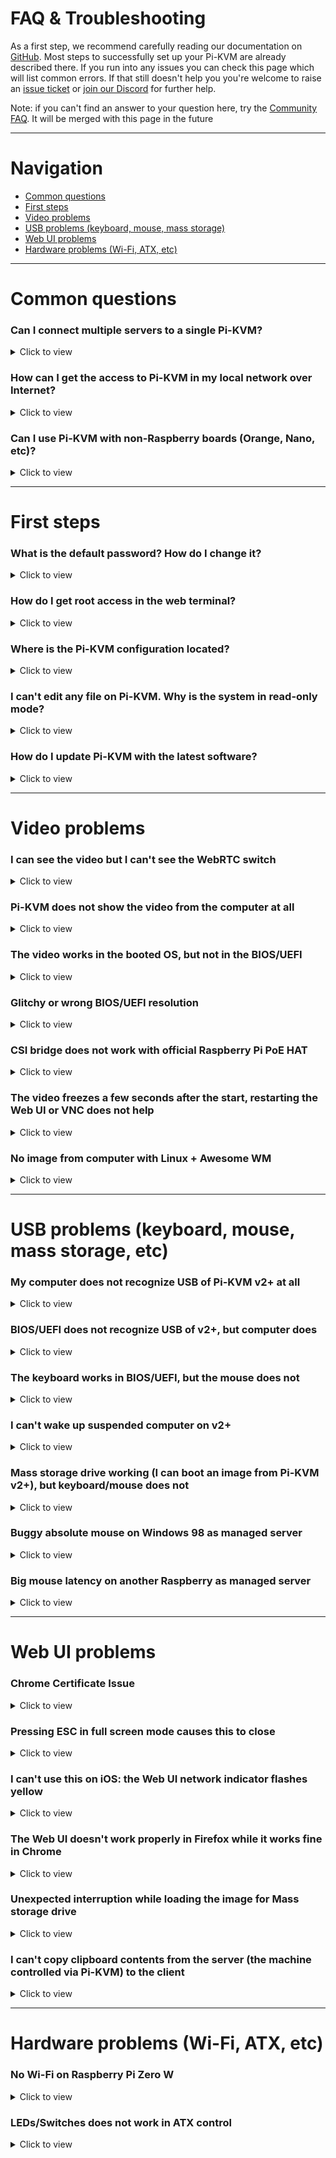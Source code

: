 # FAQ & Troubleshooting
As a first step, we recommend carefully reading our documentation on [GitHub](https://github.com/pikvm/pikvm). Most steps to successfully set up your Pi-KVM are already described there. If you run into any issues you can check this page which will list common errors. If that still doesn't help you you're welcome to raise an [issue ticket](https://github.com/pikvm/pikvm/issues) or [join our Discord](https://discord.gg/bpmXfz5) for further help.

Note: if you can't find an answer to your question here, try the [Community FAQ](Community_FAQ.md). It will be merged with this page in the future

-----
# Navigation
* [Common questions](#common-questions)
* [First steps](#first-steps)
* [Video problems](#video-problems)
* [USB problems (keyboard, mouse, mass storage)](#usb-problems-keyboard-mouse-mass-storage-etc)
* [Web UI problems](#web-ui-problems)
* [Hardware problems (Wi-Fi, ATX, etc)](#hardware-problems-wi-fi-atx-etc)

-----
# Common questions

### Can I connect multiple servers to a single Pi-KVM?
<details>
  <summary>Click to view</summary>

* Yes, but it will require additional work to set up. See [this page](multiport.md).
</details>

### How can I get the access to Pi-KVM in my local network over Internet?
<details>
  <summary>Click to view</summary>

* You can use port forwarding for port 443 on your router if it has an external IP address. In all other cases, you can use the excellent free VPN service [Tailscale](tailscale.md), which is configured on Pi-KVM with a [few simple commands](tailscale.md).
</details>

### Can I use Pi-KVM with non-Raspberry boards (Orange, Nano, etc)?
<details>
  <summary>Click to view</summary>

* Yes, but you will have to prepare the operating system yourself. As for the Pi-KVM software, you will need to replace some config files (such as UDEV rules). If you are a developer or an experienced system administrator, you will not have any problems with this. In addition, we are open to patches. If you need help with this, please contact us via [Discord](https://discord.gg/bpmXfz5).
</details>

-----
# First steps

### What is the default password? How do I change it?
<details>
  <summary>Click to view</summary>

* There are two types of accounts: OS and Pi-KVM (web interface) accounts. The system account `root` can be used for SSH/UART access and has the password `root`. The web interface account is called `admin` and has the password `admin`. The Pi-KVM account cannot be used for SSH access and vice versa.

  To change passwords, use the following commands (under root):
  ```bash
  su -  # If you're in the webterm
  rw  # Switch filesystem to read-write mode
  passwd root  # Change OS root password
  kvmd-htpasswd set admin  # Change web ui admin password
  ro  # Back to read-only
  ```
</details>

### How do I get root access in the web terminal?
<details>
  <summary>Click to view</summary>

* The web terminal works with the account `kvmd-webterm`. This is a regular user with no administrator privileges and. In addition, `sudo` and login are disabled for this user for security reasons. To get `root` access, you need to use the `su -` command (minus is important) and **enter the root password**.
</details>

### Where is the Pi-KVM configuration located?
<details>
  <summary>Click to view</summary>

* Almost all KVMD (the main daemon controlling Pi-KVM) configuration files located in `/etc/kvmd`. You can also find nginx configs and SSL certificates there. KVMD configs use [YAML](config.md) syntax. The specific platform parameters can be found in the file `/etc/kvmd/main.yaml` and **you should never edit it**. Use `/etc/kvmd/override.yaml` to redefine the system parameters.
  
  Another files that are also not recommended for editing have read-only permissions. If you edit any of these files, you will need to manually make changes to them when you upgrade your system. You can view the current configuration and all available KVMD parameters using the command `kvmd -m`.
</details>

### I can't edit any file on Pi-KVM. Why is the system in read-only mode?
<details>
  <summary>Click to view</summary>

* The Pi-KVM file system is always mounted in read-only mode. This measure prevents it from being damaged by a sudden power outage. To change the configuration you must first switch the filesystem to write mode using the command `rw` from root. After the changes, be sure to run the command `ro` to switch it back to read-only. If you get a message that the file system is busy, then the easiest way is to perform a `reboot`.
</details>

### How do I update Pi-KVM with the latest software?
<details>
  <summary>Click to view</summary>

* Pi-KVM OS is based on Arch Linux ARM and is fully updated from the repository by a regular package manager. Connect to your Pi-KVM via ssh and run:
  ```
  rw
  pacman -Syu
  reboot
  ```
  
  :exclamation: Pacman saves all installed packages in a compressed format so that you can roll back to the old version if something goes wrong. After you've updated and made sure everything works, it makes sense to clear the package cache so that it doesn't take up space on the SD card: `rw; rm -rf /var/cache/pacman/pkg; ro`.
</details>

-----
# Video problems

### I can see the video but I can't see the WebRTC switch
<details>
  <summary>Click to view</summary>

* WebRTC is an alternative mode for the default MJPEG and it's only supported on v2+ platforms with the CSI video capture device. See [this](webrtc.md) page to solve any problems with WebRTC.
</details>

### Pi-KVM does not show the video from the computer at all
<details>
  <summary>Click to view</summary>
  
* Double-check that the video capture device is connected correctly. For the [CSI bridge](/README.md#for-the-hdmi-csi-bridge), this should be exactly the camera port, for the [USB dongle](/README.md#for-the-hdmi-usb-dongle), strictly the port indicated in the picture.
* Some laptops do not output any signal until you switched the output (usually via the FN + and an F5 key on the keyboard).
* Your computer may have turned on sleep mode for the monitor. Move the mouse and turn it off.
</details>

### The video works in the booted OS, but not in the BIOS/UEFI
<details>
  <summary>Click to view</summary>

* The problem appears on Intel NUC, GA-H77-DS3H, and some other devices with using CSI bridge. All you need to do is [change the EDID data](edid.md). This is the information about supported resolutions that the CSI bridge reports to your computer.
</details>

### Glitchy or wrong BIOS/UEFI resolution
<details>
  <summary>Click to view</summary>

* On some motherboards, the BIOS may be displayed at a lower resolution, or with some rendering issues/glitches, specially on newer ASUS ones. Like this:

  <img src="../img/bios_glitch.png" alt="ASUS BIOS glitch" width="400"/>

  This can be solved by enabling the **Compatibility Support Module (CSM)** in your BIOS, usually under the **Boot** options.

  If you can't or don't want to enable the CSM, you can try connecting a DisplayPort monitor, or a [dummy plug](http://amazon.com/s?k=displayport+dummy+plug). If you remove the DP cable/adapter the bug will reappear.

  If none of this works, try connecting the DP cable first, boot into the BIOS, disable the CSM and shutdown (do not restart) your PC. Then, boot into the BIOS and enable the CSM before shutting down your PC. Then connect the HDMI and turn your PC on again.
</details>

### CSI bridge does not work with official Raspberry Pi PoE HAT
<details>
  <summary>Click to view</summary>

* Details [here](https://github.com/pikvm/pikvm/issues/6). The reason is that the [official HAT](https://www.raspberrypi.org/products/poe-hat) has a built-in fan controller that conflicts with the TC358743 chip of the bridge. The solution is to disable the fan control and connect it to the power line so that it works continuously. To turn off the controller you need to add the line `disable_poe_fan=1` to `/boot/config.txt`.
</details>

### The video freezes a few seconds after the start, restarting the Web UI or VNC does not help
<details>
  <summary>Click to view</summary>

* The story is [here](https://github.com/raspberrypi/firmware/issues/1562). Very-very rarely, Raspberry boards can have a hardware defect that causes some of the chip blocks to be unstable under normal power. The solution is to slightly increase the power supply, as in overclocking. Add `over_voltage=1` (or `over_voltage=2` if previous doesn't help) to `/boot/config.txt` and perform `reboot`.

  To make sure that you are facing this particular problem, first perform a diagnostic:
  - Boot the Pi-KVM without the specified options.
  - Open Web-UI and wait for freezing.
  - Click **System -> Reset Stream**.
  - Click **System -> Open log** and make sure that the log contains messages like `H264: Can't wait for the VCOS semaphore`.
  - Make sure that the last message from ustreamer was `H264: Configuring MMAL encoder` (not counting messages about connecting and disconnecting stream clients).
</details>

### No image from computer with Linux + Awesome WM
<details>
  <summary>Click to view</summary>

* Sometimes Awesome WM on Linux can't recognize a video output change on a cable. That is, if the cable was first inserted into the monitor, and then you reconnected it to Pi-KVM - it may happen that you will not see the image. It seems that the problem is Awesome WM, since for example with KDE, it is not reproducable. If you turn on your workstation with Pi-KVM already connected, everything will work fine.
</details>

-----
# USB problems (keyboard, mouse, mass storage, etc)

### My computer does not recognize USB of Pi-KVM v2+ at all
<details>
  <summary>Click to view</summary>

* Make sure that you have used the correct USB cable with DATA lines to connect the OTG port for the Raspberry to the computer. You may have decided to use a USB hub instead of a Y-cable and **it won't work**. Use good cables and follow the instructions :)
* In rare cases, some very buggy BIOSes does not like HID and Mass Storage in one USB device. You can either [disable Mass Storage](https://github.com/pikvm/pikvm/blob/master/pages/msd.md#disable-msd), or use [Arduino HID](https://github.com/pikvm/pikvm/blob/master/pages/arduino_hid.md) to physically separate them.
</details>

### BIOS/UEFI does not recognize USB of v2+, but computer does
<details>
  <summary>Click to view</summary>

* If you are using a USB hub or USB PCI controller, this may not be handled by your BIOS. Try to use another USB port. Some ports may have a built-in hub on the motherboard and a buggy BIOS that can't handle it.
</details>

### The keyboard works in BIOS/UEFI, but the mouse does not
<details>
  <summary>Click to view</summary>

* The BIOS does not support absolute mouse mode, which is preferred by Pi-KVM. In this case, [you can enable relative or dual positioning mode](mouse.md).
</details>

### I can't wake up suspended computer on v2+
<details>
  <summary>Click to view</summary>

* This feature is experimental and requires manual activation. Perform a full system update, edit `/etc/kvmd/override.yaml`, and reboot. After that, you can use remote wakeup by pressing any keyboard key or mouse button.
  ```yaml
  otg:
      remote_wakeup: true
  ```
</details>

### Mass storage drive working (I can boot an image from Pi-KVM v2+), but keyboard/mouse does not
<details>
  <summary>Click to view</summary>

* In rare cases, some very buggy BIOSes does not like HID and Mass Storage in one USB device. You can either [disable Mass Storage](https://github.com/pikvm/pikvm/blob/master/pages/msd.md#disable-msd), or use [Arduino HID](https://github.com/pikvm/pikvm/blob/master/pages/arduino_hid.md) to physically separate them.
</details>

### Buggy absolute mouse on Windows 98 as managed server
<details>
  <summary>Click to view</summary>

* How to fix:
  - [v2+/OTG](https://github.com/pikvm/pikvm/blob/master/pages/mouse.md#fixing-the-absolute-mouse-on-windows-98).
  - [Arduino HID](https://github.com/pikvm/pikvm/blob/master/pages/arduino_hid.md#fixing-the-usb-absolute-mouse-on-windows-98).
</details>

### Big mouse latency on another Raspberry as managed server
<details>
  <summary>Click to view</summary>

* Unusual case: RPi4 is used as a Pi-KVM to control RPi3. In this case, the mouse delay may be several seconds. To fix it, just add line `usbhid.mousepoll=0` to `/boot/config.txt` to the server (i.e. RPI3 in our case) and reboot it.
</details>

-----
# Web UI problems

### Chrome Certificate Issue
<details>
  <summary>Click to view</summary>

* The latest versions of Chrome do not allow access to the page with a self signed certificate, so if you see the following screen when loading the pi-kvm website:

  <img src="../img/chrome.png" alt="Chrome Blocking" width="400"/>

* You can proceed by typing ```thisisunsafe``` and Chrome will then load the page.
</details>

### Pressing ESC in full screen mode causes this to close
<details>
  <summary>Click to view</summary>

* Your browser does not support [keyboard lock](https://caniuse.com/mdn-api_keyboard_lock). Right now, only Chrome implements this.
</details>

### I can't use this on iOS: the Web UI network indicator flashes yellow
<details>
  <summary>Click to view</summary>

* Safari on iOS contains an old bug that prevents a web application from connecting over a web socket if you use a self-signed certificate on the server (the default for Pi-KVM). There are two solutions:
  - Install a valid SSL certificate for Pi-KVM host to `/etc/kvmd/nginx/ssl`.
  - Disable HTTPS at all in `/etc/kvmd/nginx/nginx.conf`. To do this, comment some lines [like in this file](https://github.com/pikvm/kvmd/blob/master/configs/nginx/nginx.conf#L39) and restart web server: `systemctl restart kvmd-nginx`.

    :exclamation: Don't do this for insecure networks or the Internet. Your passwords and what you type on the keyboard will be transmitted in unencrypted form.
</details>

### The Web UI doesn't work properly in Firefox while it works fine in Chrome
<details>
  <summary>Click to view</summary>

* This might be related to your specific hardware combination or browser hardware acceleration. Try [disabling hardware acceleration in Firefox](https://support.mozilla.org/en-US/kb/hardware-acceleration-and-windowblinds-crash) or updating your GPU and chipset drivers.
</details>

### Unexpected interruption while loading the image for Mass storage drive
<details>
  <summary>Click to view</summary>

* If problems occur when uploading even a small disk image it may be due to unstable network operation or antivirus software. It is well known that Kaspersky antivirus cuts off Pi-KVM connections during uploading, so you should add the Pi-KVM website to Kaspersky's list of exceptions or not filter web requests with the antivirus. Antivirus programs can also affect the performance of certain interface elements, for example the quality slider. For Kaspersky, the steps to add the network address of Pi-KVM's website to the exclusion list is: **Protection -> Private browsing -> Categories and exclusions -> Exclusions**.
</details>

### I can't copy clipboard contents from the server (the machine controlled via Pi-KVM) to the client
<details>
  <summary>Click to view</summary>

* The clipboard only works from the client to the server not vice versa. There is currently no way to do it.
</details>

-----
# Hardware problems (Wi-Fi, ATX, etc)

### No Wi-Fi on Raspberry Pi Zero W
<details>
  <summary>Click to view</summary>

* If your device is unable to connect to the WiFi network that you have setup check the 2.4 GHz WiFi channel used by your WiFi access point. 
  If channels 12 to 14 are used (some countries have banned these channels) try to use a channel between 1 and 11.
  
* Some Zeros contain a defective Wi-Fi chip. You can either return the device to the store, or try the [software workaround](https://github.com/pikvm/pikvm/issues/137).
</details>

### LEDs/Switches does not work in ATX control
<details>
  <summary>Click to view</summary>

* Double check your wiring as per [the documentation](/README.md#setting-up-the-v2). Make sure you placed the relays (G3VM-61A1) in the correct orientation. The relays for switches (Power, Reset) have a different orientation than the ones for LEDs.
</details>
